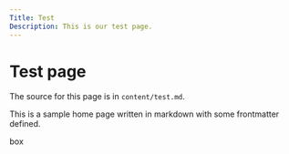 ```yaml
---
Title: Test
Description: This is our test page.
---
```


Test page
==========================

The source for this page is in `content/test.md`.

This is a sample home page written in markdown with some frontmatter defined.

<div class="black-box">box</div>
